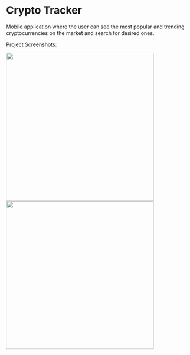 # Crypto Tracker

Mobile application where the user can see the most popular and trending cryptocurrencies on the market and search for desired ones.

Project Screenshots: 

<img src="https://user-images.githubusercontent.com/46372998/178007392-8be558fc-cc1c-4f77-b3e7-9335b9a73338.jpeg" width="400px" />

<img src="https://user-images.githubusercontent.com/46372998/178007479-29deb825-a768-472f-9d7f-c33a011d43bd.jpeg" width="400px" />
